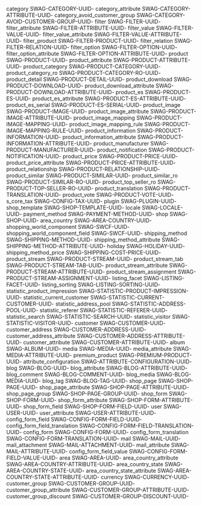 category                                SWAG-CATEGORY-UUID-
category_attribute                      SWAG-CATEGORY-ATTRIBUTE-UUID-
category_avoid_customer_group           SWAG-CATEGORY-AVOID-CUSTOMER-GROUP-UUID-
filter                                  SWAG-FILTER-UUID-
filter_attribute                        SWAG-FILTER-ATTRIBUTE-UUID-
filter_value                            SWAG-FILTER-VALUE-UUID-
filter_value_attribute                  SWAG-FILTER-VALUE-ATTRIBUTE-UUID-
filter_product                          SWAG-FILTER-PRODUCT-UUID-
filter_relation                         SWAG-FILTER-RELATION-UUID-
filter_option                           SWAG-FILTER-OPTION-UUID-
filter_option_attribute                 SWAG-FILTER-OPTION-ATTRIBUTE-UUID-
product                                 SWAG-PRODUCT-UUID-
product_attribute                       SWAG-PRODUCT-ATTRIBUTE-UUID-
product_category                        SWAG-PRODUCT-CATEGORY-UUID-
product_category_ro                     SWAG-PRODUCT-CATEGORY-RO-UUID-
product_detail                          SWAG-PRODUCT-DETAIL-UUID-
product_download                        SWAG-PRODUCT-DOWNLOAD-UUID-
product_download_attribute              SWAG-PRODUCT-DOWNLOAD-ATTRIBUTE-UUID-
product_es                              SWAG-PRODUCT-ES-UUID-
product_es_attribute                    SWAG-PRODUCT-ES-ATTRIBUTE-UUID-
product_es_serial                       SWAG-PRODUCT-ES-SERIAL-UUID-
product_image                           SWAG-PRODUCT-IMAGE-UUID-
product_image_attribute                 SWAG-PRODUCT-IMAGE-ATTRIBUTE-UUID-
product_image_mapping                   SWAG-PRODUCT-IMAGE-MAPPING-UUID-
product_image_mapping_rule              SWAG-PRODUCT-IMAGE-MAPPING-RULE-UUID-
product_information                     SWAG-PRODUCT-INFORMATION-UUID-
product_information_attribute           SWAG-PRODUCT-INFORMATION-ATTRIBUTE-UUID-
product_manufacturer                    SWAG-PRODUCT-MANUFACTURER-UUID-
product_notification                    SWAG-PRODUCT-NOTIFICATION-UUID-
product_price                           SWAG-PRODUCT-PRICE-UUID-
product_price_attribute                 SWAG-PRODUCT-PRICE-ATTRIBUTE-UUID-
product_relationship                    SWAG-PRODUCT-RELATIONSHIP-UUID-
product_similar                         SWAG-PRODUCT-SIMILAR-UUID-
product_similar_ro                      SWAG-PRODUCT-SIMILAR-RO-UUID-
product_top_seller_ro                   SWAG-PRODUCT-TOP-SELLER-RO-UUID-
product_translation                     SWAG-PRODUCT-TRANSLATION-UUID-
product_vote                            SWAG-PRODUCT-VOTE-UUID-
s_core_tax                              SWAG-CONFIG-TAX-UUID-
plugin                                  SWAG-PLUGIN-UUID-
shop_template                           SWAG-SHOP-TEMPLATE-UUID-
locale                                  SWAG-LOCALE-UUID-
payment_method                          SWAG-PAYMENT-METHOD-UUID-
shop                                    SWAG-SHOP-UUID-
area_country                            SWAG-AREA-COUNTRY-UUID-
shopping_world_component                SWAG-SWCF-UUID-
shopping_world_component_field          SWAG-SWCF-UUID-
shipping_method                         SWAG-SHIPPING-METHOD-UUID-
shipping_method_attribute               SWAG-SHIPPING-METHOD-ATTRIBUTE-UUID-
holiday                                 SWAG-HOLIDAY-UUID-
shipping_method_price                   SWAG-SHIPPING-COST-PRICE-UUID-
product_stream                          SWAG-PRODUCT-STREAM-UUID-
product_stream_tab                      SWAG-PRODUCT-STREAM-TAB-UUID-
product_stream_attribute                SWAG-PRODUCT-STREAM-ATTRIBUTE-UUID-
product_stream_assignment               SWAG-PRODUCT-STREAM-ASSIGNMENT-UUID-
listing_facet                           SWAG-LISTING-FACET-UUID-
listing_sorting                         SWAG-LISTING-SORTING-UUID-
statistic_product_impression            SWAG-STATISTIC-PRODUCT-IMPRESSION-UUID-
statistic_current_customer              SWAG-STATISTIC-CURRENT-CUSTOMER-UUID-
statistic_address_pool                  SWAG-STATISTIC-ADDRESS-POOL-UUID-
statistic_referer                       SWAG-STATISTIC-REFERER-UUID-
statistic_search                        SWAG-STATISTIC-SEARCH-UUID-
statistic_visitor                       SWAG-STATISTIC-VISITOR-UUID-
customer                                SWAG-CUSTOMER-UUID-
customer_address                        SWAG-CUSTOMER-ADDRESS-UUID-
customer_address_attribute              SWAG-CUSTOMER-ADDRESS-ATTRIBUTE-UUID-
customer_attribute                      SWAG-CUSTOMER-ATTRIBUTE-UUID-
album                                   SWAG-ALBUM-UUID-
media                                   SWAG-MEDIA-UUID-
media_attribute                         SWAG-MEDIA-ATTRIBUTE-UUID-
premium_product                         SWAG-PREMIUM-PRODUCT-UUID-
attribute_configuration                 SWAG-ATTRIBUTE-CONFIGURATION-UUID-
blog                                    SWAG-BLOG-UUID-
blog_attribute                          SWAG-BLOG-ATTRIBUTE-UUID-
blog_comment                            SWAG-BLOG-COMMENT-UUID-
blog_media                              SWAG-BLOG-MEDIA-UUID-
blog_tag                                SWAG-BLOG-TAG-UUID-
shop_page                               SWAG-SHOP-PAGE-UUID-
shop_page_attribute                     SWAG-SHOP-PAGE-ATTRIBUTE-UUID-
shop_page_group                         SWAG-SHOP-PAGE-GROUP-UUID-
shop_form                               SWAG-SHOP-FORM-UUID-
shop_form_attribute                     SWAG-SHOP-FORM-ATTRIBUTE-UUID-
shop_form_field                         SWAG-SHOP-FORM-FIELD-UUID-
user                                    SWAG-USER-UUID-
user_attribute                          SWAG-USER-ATTRIBUTE-UUID-
config_form_field                       SWAG-CONFIG-FORM-FIELD-UUID-
config_form_field_translation           SWAG-CONFIG-FORM-FIELD-TRANSLATION-UUID-
config_form                             SWAG-CONFIG-FORM-UUID-
config_form_translation                 SWAG-CONFIG-FORM-TRANSLATION-UUID-
mail                                    SWAG-MAIL-UUID-
mail_attachment                         SWAG-MAIL-ATTACHMENT-UUID-
mail_attribute                          SWAG-MAIL-ATTRIBUTE-UUID-
config_form_field_value                 SWAG-CONFIG-FORM-FIELD-VALUE-UUID-
area                                    SWAG-AREA-UUID-
area_country_attribute                  SWAG-AREA-COUNTRY-ATTRIBUTE-UUID-
area_country_state                      SWAG-AREA-COUNTRY-STATE-UUID-
area_country_state_attribute            SWAG-AREA-COUNTRY-STATE-ATTRIBUTE-UUID-
currency                                SWAG-CURRENCY-UUID-
customer_group                          SWAG-CUSTOMER-GROUP-UUID-
customer_group_attribute                SWAG-CUSTOMER-GROUP-ATTRIBUTE-UUID-
customer_group_discount                 SWAG-CUSTOMER-GROUP-DISCOUNT-UUID-